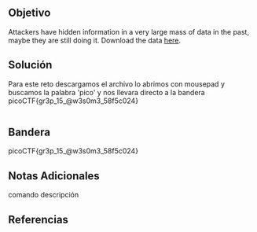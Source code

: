 

## Objetivo
Attackers have hidden information in a very large mass of data in the past, maybe they are still doing it. Download the data [here](https://artifacts.picoctf.net/c/126/anthem.flag.txt).

## Solución
Para este reto descargamos el archivo
lo abrimos con mousepad
y buscamos la palabra 'pico'
y nos llevara directo a la bandera
picoCTF{gr3p_15_@w3s0m3_58f5c024}
```bash

```
## Bandera
picoCTF{gr3p_15_@w3s0m3_58f5c024}

## Notas Adicionales 
comando          descripción

## Referencias